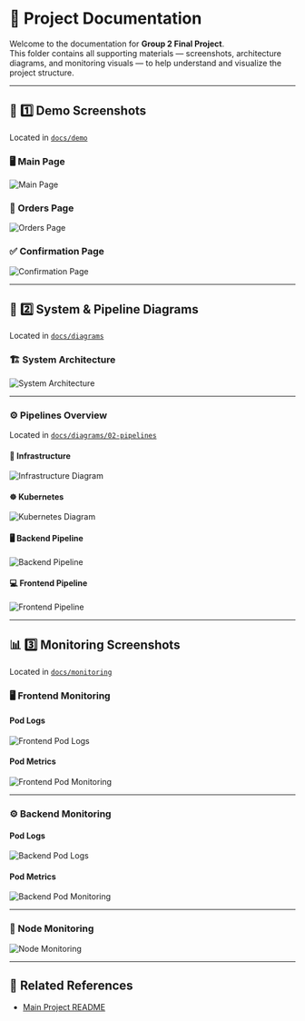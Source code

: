 # 📘 Project Documentation

Welcome to the documentation for **Group 2 Final Project**.  
This folder contains all supporting materials — screenshots, architecture diagrams, and monitoring visuals — to help understand and visualize the project structure.

---

## 📸 1️⃣ Demo Screenshots
Located in [`docs/demo`](./demo)

### 🖥️ Main Page
![Main Page](./demo/01-main-page.png)

### 🧾 Orders Page
![Orders Page](./demo/02-orders.png)

### ✅ Confirmation Page
![Confirmation Page](./demo/03-confirmation.png)

---

## 🧩 2️⃣ System & Pipeline Diagrams
Located in [`docs/diagrams`](./diagrams)

### 🏗️ System Architecture
![System Architecture](./diagrams/01-system-arch.png)

---

### ⚙️ Pipelines Overview
Located in [`docs/diagrams/02-pipelines`](./diagrams/02-pipelines)

#### 🧱 Infrastructure
![Infrastructure Diagram](./diagrams/02-pipelines/01-infra.png)

#### ☸️ Kubernetes
![Kubernetes Diagram](./diagrams/02-pipelines/02-k8s.png)

#### 🖥️ Backend Pipeline
![Backend Pipeline](./diagrams/02-pipelines/03-backend.png)

#### 💻 Frontend Pipeline
![Frontend Pipeline](./diagrams/02-pipelines/04-frontend.png)

---

## 📊 3️⃣ Monitoring Screenshots
Located in [`docs/monitoring`](./monitoring)

### 🖥️ Frontend Monitoring

#### Pod Logs
![Frontend Pod Logs](./monitoring/01-frontend-pod-logs.png)

#### Pod Metrics
![Frontend Pod Monitoring](./monitoring/02-frontend-pods-monitoring.png)

---

### ⚙️ Backend Monitoring

#### Pod Logs
![Backend Pod Logs](./monitoring/03-backend-pod-logs.png)

#### Pod Metrics
![Backend Pod Monitoring](./monitoring/04-backend-pod-monitoring.png)

---

### 🧠 Node Monitoring
![Node Monitoring](./monitoring/05-node-monitoring.png)

---

## 🔗 Related References
- [Main Project README](../README.md)
